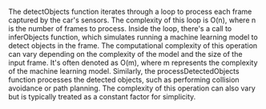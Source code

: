 The detectObjects function iterates through a loop to process each frame captured by the car's sensors. The complexity of this loop is O(n), where n is the number of frames to process.
Inside the loop, there's a call to inferObjects function, which simulates running a machine learning model to detect objects in the frame. The computational complexity of this operation can vary depending on the complexity of the model and the size of the input frame. It's often denoted as O(m), where m represents the complexity of the machine learning model.
Similarly, the processDetectedObjects function processes the detected objects, such as performing collision avoidance or path planning. The complexity of this operation can also vary but is typically treated as a constant factor for simplicity.
